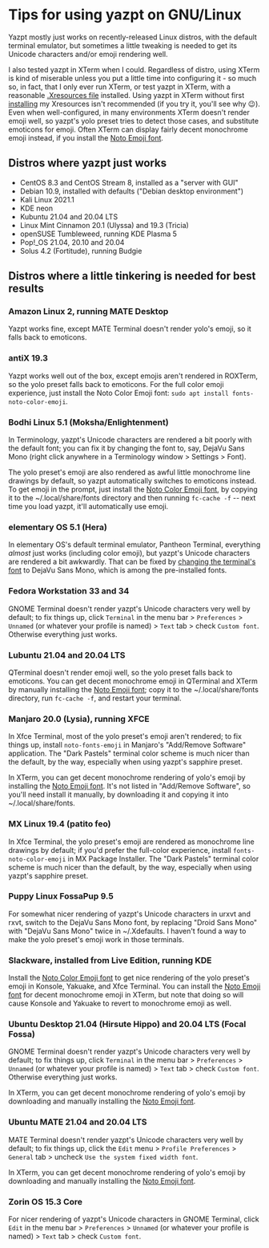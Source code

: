 # Tips for using yazpt on GNU/Linux

Yazpt mostly just works on recently-released Linux distros, with the default terminal emulator, but sometimes a little tweaking is needed to get its Unicode characters and/or emoji rendering well.

I also tested yazpt in XTerm when I could. Regardless of distro, using XTerm is kind of miserable unless you put a little time into configuring it - so much so, in fact, that I only ever run XTerm, or test yazpt in XTerm, with a reasonable [.Xresources file](./resources/Xresources) installed. Using yazpt in XTerm without first [installing](./resources/install-resources.zsh) my Xresources isn't recommended (if you try it, you'll see why 😉). Even when well-configured, in many environments XTerm doesn't render emoji well, so yazpt's yolo preset tries to detect those cases, and substitute emoticons for emoji. Often XTerm can display fairly decent monochrome emoji instead, if you install the [Noto Emoji font](https://github.com/googlefonts/noto-emoji/blob/master/fonts/NotoEmoji-Regular.ttf).


## Distros where yazpt just works

* CentOS 8.3 and CentOS Stream 8, installed as a "server with GUI"
* Debian 10.9, installed with defaults ("Debian desktop environment")
* Kali Linux 2021.1
* KDE neon
* Kubuntu 21.04 and 20.04 LTS
* Linux Mint Cinnamon 20.1 (Ulyssa) and 19.3 (Tricia)
* openSUSE Tumbleweed, running KDE Plasma 5
* Pop!_OS 21.04, 20.10 and 20.04
* Solus 4.2 (Fortitude), running Budgie


## Distros where a little tinkering is needed for best results

### Amazon Linux 2, running MATE Desktop

Yazpt works fine, except MATE Terminal doesn't render yolo's emoji, so it falls back to emoticons.

### antiX 19.3

Yazpt works well out of the box, except emojis aren't rendered in ROXTerm, so the yolo preset falls back to emoticons. For the full color emoji experience, just install the Noto Color Emoji font: `sudo apt install fonts-noto-color-emoji`.

### Bodhi Linux 5.1 (Moksha/Enlightenment)

In Terminology, yazpt's Unicode characters are rendered a bit poorly with the default font; you can fix it by changing the font to, say, DejaVu Sans Mono (right click anywhere in a Terminology window > Settings > Font).

The yolo preset's emoji are also rendered as awful little monochrome line drawings by default, so yazpt automatically switches to emoticons instead. To get emoji in the prompt, just install the [Noto Color Emoji font](https://github.com/googlefonts/noto-emoji/blob/master/fonts/NotoColorEmoji.ttf), by copying it to the ~/.local/share/fonts directory and then running `fc-cache -f` -- next time you load yazpt, it'll automatically use emoji.

### elementary OS 5.1 (Hera)

In elementary OS's default terminal emulator, Pantheon Terminal, everything _almost_ just works (including color emoji), but yazpt's Unicode characters are rendered a bit awkwardly. That can be fixed by [changing the terminal's font](https://elementaryos.stackexchange.com/questions/1149/how-can-i-change-the-default-terminal-font) to DejaVu Sans Mono, which is among the pre-installed fonts.

### Fedora Workstation 33 and 34

GNOME Terminal doesn't render yazpt's Unicode characters very well by default; to fix things up, click `Terminal` in the menu bar > `Preferences` > `Unnamed` (or whatever your profile is named) > `Text` tab > check `Custom font`. Otherwise everything just works.

### Lubuntu 21.04 and 20.04 LTS

QTerminal doesn't render emoji well, so the yolo preset falls back to emoticons. You can get decent monochrome emoji in QTerminal and XTerm by manually installing the [Noto Emoji font](https://github.com/googlefonts/noto-emoji/blob/master/fonts/NotoEmoji-Regular.ttf); copy it to the ~/.local/share/fonts directory, run `fc-cache -f`, and restart your terminal.

### Manjaro 20.0 (Lysia), running XFCE

In Xfce Terminal, most of the yolo preset's emoji aren't rendered; to fix things up, install `noto-fonts-emoji` in Manjaro's "Add/Remove Software" application. The "Dark Pastels" terminal color scheme is much nicer than the default, by the way, especially when using yazpt's sapphire preset.

In XTerm, you can get decent monochrome rendering of yolo's emoji by installing the [Noto Emoji font](https://github.com/googlefonts/noto-emoji/blob/master/fonts/NotoEmoji-Regular.ttf). It's not listed in "Add/Remove Software", so you'll need install it manually, by downloading it and copying it into ~/.local/share/fonts.

### MX Linux 19.4 (patito feo)

In Xfce Terminal, the yolo preset's emoji are rendered as monochrome line drawings by default; if you'd prefer the full-color experience, install `fonts-noto-color-emoji` in MX Package Installer. The "Dark Pastels" terminal color scheme is much nicer than the default, by the way, especially when using yazpt's sapphire preset.

### Puppy Linux FossaPup 9.5

For somewhat nicer rendering of yazpt's Unicode characters in urxvt and rxvt, switch to the DejaVu Sans Mono font, by replacing "Droid Sans Mono" with "DejaVu Sans Mono" twice in ~/.Xdefaults. I haven't found a way to make the yolo preset's emoji work in those terminals.

### Slackware, installed from Live Edition, running KDE

Install the [Noto Color Emoji font](https://github.com/googlefonts/noto-emoji/blob/master/fonts/NotoColorEmoji.ttf) to get nice rendering of the yolo preset's emoji in Konsole, Yakuake, and Xfce Terminal. You can install the [Noto Emoji font](https://github.com/googlefonts/noto-emoji/blob/master/fonts/NotoEmoji-Regular.ttf) for decent monochrome emoji in XTerm, but note that doing so will cause Konsole and Yakuake to revert to monochrome emoji as well.

### Ubuntu Desktop 21.04 (Hirsute Hippo) and 20.04 LTS (Focal Fossa)

GNOME Terminal doesn't render yazpt's Unicode characters very well by default; to fix things up, click `Terminal` in the menu bar > `Preferences` > `Unnamed` (or whatever your profile is named) > `Text` tab > check `Custom font`. Otherwise everything just works.

In XTerm, you can get decent monochrome rendering of yolo's emoji by downloading and manually installing the [Noto Emoji font](https://github.com/googlefonts/noto-emoji/blob/master/fonts/NotoEmoji-Regular.ttf).

### Ubuntu MATE 21.04 and 20.04 LTS

MATE Terminal doesn't render yazpt's Unicode characters very well by default; to fix things up, click the `Edit` menu > `Profile Preferences` > `General` tab > uncheck `Use the system fixed width font`.

In XTerm, you can get decent monochrome rendering of yolo's emoji by downloading and manually installing the [Noto Emoji font](https://github.com/googlefonts/noto-emoji/blob/master/fonts/NotoEmoji-Regular.ttf).

### Zorin OS 15.3 Core

For nicer rendering of yazpt's Unicode characters in GNOME Terminal, click `Edit` in the menu bar > `Preferences` > `Unnamed` (or whatever your profile is named) > `Text` tab > check `Custom font`.
